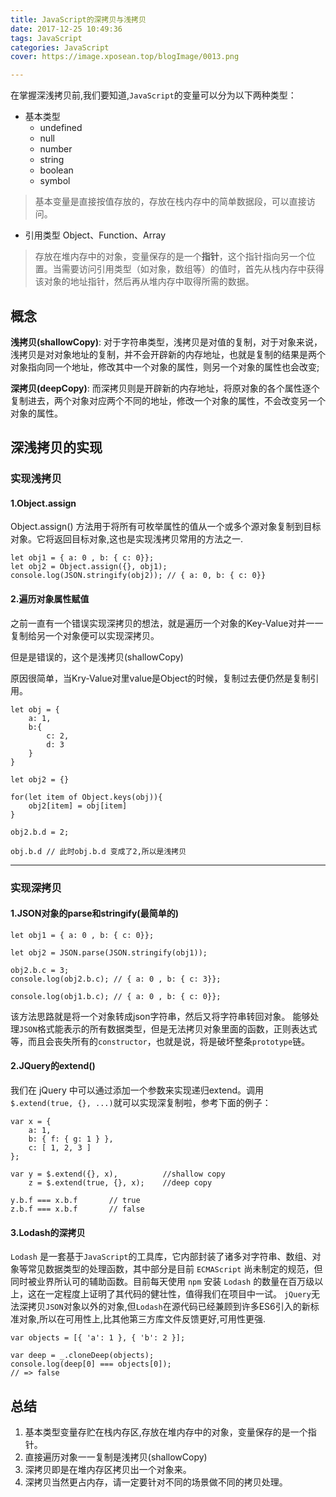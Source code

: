 ```yaml
---
title: JavaScript的深拷贝与浅拷贝
date: 2017-12-25 10:49:36
tags: JavaScript
categories: JavaScript
cover: https://image.xposean.top/blogImage/0013.png

---
```



在掌握深浅拷贝前,我们要知道,`JavaScript`的变量可以分为以下两种类型：


- 基本类型
  - undefined
  - null
  - number
  - string
  - boolean
  - symbol



> 基本变量是直接按值存放的，存放在栈内存中的简单数据段，可以直接访问。


- 引用类型 Object、Function、Array

> 存放在堆内存中的对象，变量保存的是一个**指针**，这个指针指向另一个位置。当需要访问引用类型（如对象，数组等）的值时，首先从栈内存中获得该对象的地址指针，然后再从堆内存中取得所需的数据。

## 概念

**浅拷贝(shallowCopy)**:
对于字符串类型，浅拷贝是对值的复制，对于对象来说，浅拷贝是对对象地址的复制，并不会开辟新的内存地址，也就是复制的结果是两个对象指向同一个地址，修改其中一个对象的属性，则另一个对象的属性也会改变;

**深拷贝(deepCopy)**:
而深拷贝则是开辟新的内存地址，将原对象的各个属性逐个复制进去，两个对象对应两个不同的地址，修改一个对象的属性，不会改变另一个对象的属性。


## 深浅拷贝的实现

### 实现浅拷贝

#### 1.Object.assign
Object.assign() 方法用于将所有可枚举属性的值从一个或多个源对象复制到目标对象。它将返回目标对象,这也是实现浅拷贝常用的方法之一.

	let obj1 = { a: 0 , b: { c: 0}};
	let obj2 = Object.assign({}, obj1);
	console.log(JSON.stringify(obj2)); // { a: 0, b: { c: 0}}


#### 2.遍历对象属性赋值

之前一直有一个错误实现深拷贝的想法，就是遍历一个对象的Key-Value对并一一复制给另一个对象便可以实现深拷贝。

但是是错误的，这个是浅拷贝(shallowCopy)

原因很简单，当Kry-Value对里value是Object的时候，复制过去便仍然是复制引用。


	let obj = {
	    a: 1,
	    b:{
	        c: 2,
	        d: 3
	    }
	}
	
	let obj2 = {}
	
	for(let item of Object.keys(obj)){
	    obj2[item] = obj[item]
	}
	
	obj2.b.d = 2; 
	
	obj.b.d // 此时obj.b.d 变成了2,所以是浅拷贝

---

### 实现深拷贝

#### 1.JSON对象的parse和stringify(最简单的)

	let obj1 = { a: 0 , b: { c: 0}};

	let obj2 = JSON.parse(JSON.stringify(obj1));
	
	obj2.b.c = 3;
	console.log(obj2.b.c); // { a: 0 , b: { c: 3}};
	
	console.log(obj1.b.c); // { a: 0 , b: { c: 0}};

该方法思路就是将一个对象转成json字符串，然后又将字符串转回对象。
能够处理`JSON`格式能表示的所有数据类型，但是无法拷贝对象里面的函数，正则表达式等，而且会丧失所有的`constructor`，也就是说，将是破坏整条`prototype`链。


#### 2.JQuery的extend()
我们在 jQuery 中可以通过添加一个参数来实现递归extend。调用`$.extend(true, {}, ...)`就可以实现深复制啦，参考下面的例子：

	var x = {
	    a: 1,
	    b: { f: { g: 1 } },
	    c: [ 1, 2, 3 ]
	};
	
	var y = $.extend({}, x),          //shallow copy
	    z = $.extend(true, {}, x);    //deep copy
	
	y.b.f === x.b.f       // true
	z.b.f === x.b.f       // false


#### 3.Lodash的深拷贝
`Lodash` 是一套基于`JavaScript`的工具库，它内部封装了诸多对字符串、数组、对象等常见数据类型的处理函数，其中部分是目前 `ECMAScript` 尚未制定的规范，但同时被业界所认可的辅助函数。目前每天使用 `npm` 安装 `Lodash` 的数量在百万级以上，这在一定程度上证明了其代码的健壮性，值得我们在项目中一试。
`jQuery`无法深拷贝`JSON`对象以外的对象,但`Lodash`在源代码已经兼顾到许多ES6引入的新标准对象,所以在可用性上,比其他第三方库文件反馈更好,可用性更强.


	var objects = [{ 'a': 1 }, { 'b': 2 }];
	 
	var deep = _.cloneDeep(objects);
	console.log(deep[0] === objects[0]);
	// => false

	


## 总结

1. 基本类型变量存贮在栈内存区,存放在堆内存中的对象，变量保存的是一个指针。
2. 直接遍历对象一一复制是浅拷贝(shallowCopy)
3. 深拷贝即是在堆内存区拷贝出一个对象来。
4. 深拷贝当然更占内存，请一定要针对不同的场景做不同的拷贝处理。